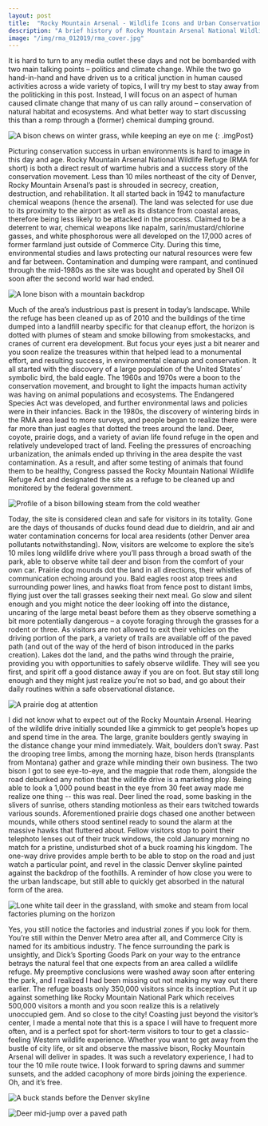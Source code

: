 ```yaml
---
layout: post
title:  "Rocky Mountain Arsenal - Wildlife Icons and Urban Conservation"
description: "A brief history of Rocky Mountain Arsenal National Wildlife Refuge, and reflection from a recent, first, visit. Photos within."
image: "/img/rma_012019/rma_cover.jpg"
---
```

It is hard to turn to any media outlet these days and not be bombarded with two main talking points – politics and climate change. While the two go hand-in-hand and have driven us to a critical junction in human caused activities across a wide variety of topics, I will try my best to stay away from the politicking in this post. Instead, I will focus on an aspect of human caused climate change that many of us can rally around – conservation of natural habitat and ecosystems. And what better way to start discussing this than a romp through a (former) chemical dumping ground.

![A bison chews on winter grass, while keeping an eye on me](/img/rma_012019/2.jpg)
{: .imgPost}

Picturing conservation success in urban environments is hard to image in this day and age. Rocky Mountain Arsenal National Wildlife Refuge (RMA for short) is both a direct result of wartime hubris and a success story of the conservation movement. Less than 10 miles northeast of the city of Denver, Rocky Mountain Arsenal’s past is shrouded in secrecy, creation, destruction, and rehabilitation. It all started back in 1942 to manufacture chemical weapons (hence the arsenal). The land was selected for use due to its proximity to the airport as well as its distance from coastal areas, therefore being less likely to be attacked in the process. Claimed to be a deterrent to war, chemical weapons like napalm, sarin/mustard/chlorine gasses, and white phosphorous were all developed on the 17,000 acres of former farmland just outside of Commerce City. During this time, environmental studies and laws protecting our natural resources were few and far between. Contamination and dumping were rampant, and continued through the mid-1980s as the site was bought and operated by Shell Oil soon after the second world war had ended.

![A lone bison with a mountain backdrop](/img/rma_012019/3.jpg)

Much of the area’s industrious past is present in today’s landscape. While the refuge has been cleaned up as of 2010 and the buildings of the time dumped into a landfill nearby specific for that cleanup effort, the horizon is dotted with plumes of steam and smoke billowing from smokestacks, and cranes of current era development. But focus your eyes just a bit nearer and you soon realize the treasures within that helped lead to a monumental effort, and resulting success, in environmental cleanup and conservation. It all started with the discovery of a large population of the United States’ symbolic bird, the bald eagle. The 1960s and 1970s were a boon to the conservation movement, and brought to light the impacts human activity was having on animal populations and ecosystems. The Endangered Species Act was developed, and further environmental laws and policies were in their infancies. Back in the 1980s, the discovery of wintering birds in the RMA area lead to more surveys, and people began to realize there were far more than just eagles that dotted the trees around the land. Deer, coyote, prairie dogs, and a variety of avian life found refuge in the open and relatively undeveloped tract of land. Feeling the pressures of encroaching urbanization, the animals ended up thriving in the area despite the vast contamination. As a result, and after some testing of animals that found them to be healthy, Congress passed the Rocky Mountain National Wildlife Refuge Act and designated the site as a refuge to be cleaned up and monitored by the federal government.

![Profile of a bison billowing steam from the cold weather](/img/rma_012019/4.jpg)

Today, the site is considered clean and safe for visitors in its totality. Gone are the days of thousands of ducks found dead due to dieldrin, and air and water contamination concerns for local area residents (other Denver area pollutants notwithstanding). Now, visitors are welcome to explore the site’s 10 miles long wildlife drive where you’ll pass through a broad swath of the park, able to observe white tail deer and bison from the comfort of your own car. Prairie dog mounds dot the land in all directions, their whistles of communication echoing around you. Bald eagles roost atop trees and surrounding power lines, and hawks float from fence post to distant limbs, flying just over the tall grasses seeking their next meal. Go slow and silent enough and you might notice the deer looking off into the distance, uncaring of the large metal beast before them as they observe something a bit more potentially dangerous – a coyote foraging through the grasses for a rodent or three. As visitors are not allowed to exit their vehicles on the driving portion of the park, a variety of trails are available off of the paved path (and out of the way of the herd of bison introduced in the parks creation). Lakes dot the land, and the paths wind through the prairie, providing you with opportunities to safely observe wildlife. They will see you first, and spirit off a good distance away if you are on foot. But stay still long enough and they might just realize you’re not so bad, and go about their daily routines within a safe observational distance.

![A prairie dog at attention](/img/rma_012019/5.jpg)

I did not know what to expect out of the Rocky Mountain Arsenal. Hearing of the wildlife drive initially sounded like a gimmick to get people’s hopes up and spend time in the area. The large, granite boulders gently swaying in the distance change your mind immediately. Wait, boulders don’t sway. Past the drooping tree limbs, among the morning haze, bison herds (transplants from Montana) gather and graze while minding their own business. The two bison I got to see eye-to-eye, and the magpie that rode them, alongside the road debunked any notion that the wildlife drive is a marketing ploy. Being able to look a 1,000 pound beast in the eye from 30 feet away made me realize one thing -- this was real. Deer lined the road, some basking in the slivers of sunrise, others standing motionless as their ears twitched towards various sounds. Aforementioned prairie dogs chased one another between mounds, while others stood sentinel ready to sound the alarm at the massive hawks that fluttered about. Fellow visitors stop to point their telephoto lenses out of their truck windows, the cold January morning no match for a pristine, undisturbed shot of a buck roaming his kingdom. The one-way drive provides ample berth to be able to stop on the road and just watch a particular point, and revel in the classic Denver skyline painted against the backdrop of the foothills. A reminder of how close you were to the urban landscape, but still able to quickly get absorbed in the natural form of the area.

![Lone white tail deer in the grassland, with smoke and steam from local factories pluming on the horizon](/img/rma_012019/6.jpg)

Yes, you still notice the factories and industrial zones if you look for them. You’re still within the Denver Metro area after all, and Commerce City is named for its ambitious industry. The fence surrounding the park is unsightly, and Dick’s Sporting Goods Park on your way to the entrance betrays the natural feel that one expects from an area called a wildlife refuge. My preemptive conclusions were washed away soon after entering the park, and I realized I had been missing out not making my way out there earlier. The refuge boasts only 350,000 visitors since its inception. Put it up against something like Rocky Mountain National Park which receives 500,000 visitors a month and you soon realize this is a relatively unoccupied gem. And so close to the city! Coasting just beyond the visitor’s center, I made a mental note that this is a space I will have to frequent more often, and is a perfect spot for short-term visitors to tour to get a classic-feeling Western wildlife experience. Whether you want to get away from the bustle of city life, or sit and observe the massive bison, Rocky Mountain Arsenal will deliver in spades. It was such a revelatory experience, I had to tour the 10 mile route twice. I look forward to spring dawns and summer sunsets, and the added cacophony of more birds joining the experience. Oh, and it’s free.

![A buck stands before the Denver skyline](/img/rma_012019/7.jpg)

![Deer mid-jump over a paved path](/img/rma_012019/8.jpg)

